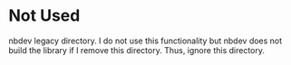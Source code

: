 # Not Used

nbdev legacy directory.  I do not use this functionality but nbdev does not build the library if I remove this directory. Thus, ignore this directory.